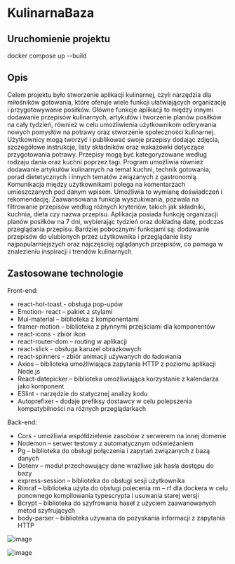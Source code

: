# KulinarnaBaza  
## Uruchomienie projektu  
docker compose up --build
## Opis
Celem projektu było stworzenie aplikacji kulinarnej, czyli narzędzia dla miłośników
gotowania, które oferuje wiele funkcji ułatwiających organizację i przygotowywanie posiłków.
Główne funkcje aplikacji to między innymi dodawanie przepisów kulinarnych, artykułów i
tworzenie planów posiłków na cały tydzień, również w celu umożliwienia użytkownikom
odkrywania nowych pomysłów na potrawy oraz stworzenie społeczności kulinarnej.
Użytkownicy mogą tworzyć i publikować swoje przepisy dodając zdjęcia, szczegółowe
instrukcje, listy składników oraz wskazówki dotyczące przygotowania potrawy. Przepisy mogą
być kategoryzowane według rodzaju dania oraz kuchni poprzez tagi. Program umożliwia
również dodawanie artykułów kulinarnych na temat kuchni, technik gotowania, porad
dietetycznych i innych tematów związanych z gastronomią. Komunikacja między
użytkownikami polega na komentarzach umieszczanych pod danym wpisem. Umożliwia to
wymianę doświadczeń i rekomendację. Zaawansowana funkcja wyszukiwania, pozwala na
filtrowanie przepisów według różnych kryteriów, takich jak składniki, kuchnia, dieta czy
nazwa przepisu. Aplikacja posiada funkcję organizacji planów posiłków na 7 dni, wybierając
tydzień oraz dokładną datę, podczas przeglądania przepisu. Bardziej pobocznymi funkcjami
są: dodawanie przepisów do ulubionych przez użytkownika i przeglądanie listy
najpopularniejszych oraz najczęściej oglądanych przepisów, co pomaga w znalezieniu
inspiracji i trendów kulinarnych

## Zastosowane technologie

Front-end:
- react-hot-toast - obsługa pop-upów
- Emotion- react – pakiet z stylami
- Mui-material – biblioteka z komponentami
- framer-motion – biblioteka z płynnymi przejściami dla komponentów
- react-icons - zbiór ikon
- react-router-dom – routing w aplikacji
- react-slick - obsługa karuzel obrazkowych
- react-spinners - zbiór animacji używanych do ładowania
- Axios – biblioteka umożliwiająca zapytania HTTP z poziomu aplikacji Node.js
- React-datepicker – biblioteka umożliwiająca korzystanie z kalendarza jako komponent
- ESlint - narzędzie do statycznej analizy kodu
- Autoprefixer – dodaje prefiksy dostawcy w celu polepszenia kompatybilności na różnych
przeglądarkach

Back-end:
- Cors - umożliwia współdzielenie zasobów z serwerem na innej domenie
- Nodemon – serwer testowy z automatycznym odświeżaniem
- Pg – biblioteka do obsługi połączenia i zapytań związanych z bazą danych
- Dotenv – moduł przechowujący dane wrażliwe jak hasła dostępu do bazy
- express-session – biblioteka do obsługi sesji użytkownika
- Rimraf – biblioteka użyta do obsługi polecenia rm – rf dla dockera w celu ponownego
kompilowania typescrypta i usuwania starej wersji
- Bcrypt – biblioteka do szyfrowania haseł z użyciem zaawanowanych metod szyfrujących
- body-parser – biblioteka używana do pozyskania informacji z zapytania HTTP


![image](https://github.com/Skalik2/KulinarnaBaza/assets/106670239/dceb7f61-065d-4cd7-bc97-5712959f2cd3)

![image](https://github.com/Skalik2/KulinarnaBaza/assets/106670239/e37f2889-269b-48c9-aae7-4094df81574c)



